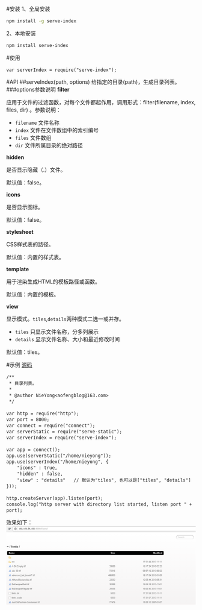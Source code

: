 #安装
1、全局安装
```bash
npm install -g serve-index
```

2、本地安装
```bash
npm install serve-index
```

#使用
```node
var serverIndex = require("serve-index");
```

#API
##serveIndex(path, options)
给指定的目录(path)，生成目录列表。
###options参数说明
**filter**

应用于文件的过滤函数，对每个文件都起作用，调用形式：filter(filename, index, files, dir) 。参数说明：

* `filename` 文件名称
* `index` 文件在文件数组中的索引编号
* `files` 文件数组
* `dir` 文件所属目录的绝对路径

**hidden**

是否显示隐藏（.）文件。

默认值：false。

**icons**

是否显示图标。

默认值：false。

**stylesheet**

CSS样式表的路径。

默认值：内置的样式表。

**template**

用于渲染生成HTML的模板路径或函数。

默认值：内置的模板。

**view**

显示模式。`tiles`,`details`两种模式二选一或并存。

* `tiles` 只显示文件名称，分多列展示
* `details` 显示文件名称、大小和最近修改时间

默认值：tiles。

#示例
[源码](serve-index.js)
```node
/**
 * 目录列表。
 * 
 * @author NieYong<aofengblog@163.com>
 */

var http = require("http");
var port = 8000;
var connect = require("connect");
var serverStatic = require("serve-static");
var serverIndex = require("serve-index");

var app = connect();
app.use(serverStatic("/home/nieyong"));
app.use(serverIndex("/home/nieyong", {
    "icons" : true,
    "hidden" : false,
    "view" : "details"   // 默认为"tiles", 也可以是["tiles", "details"]
}));

http.createServer(app).listen(port);
console.log("http server with directory list started, listen port " + port);
```

效果如下：
![目录列表效果](serve-index-example.png)
